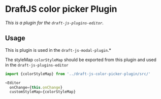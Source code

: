 # DraftJS color picker Plugin

*This is a plugin for the `draft-js-plugins-editor`.*

## Usage

This is plugin is used in the `draft-js-modal-plugin`.*

The styleMap `colorStyleMap` should be exported from this plugin and used in the `draft-js-plugins-editor`

```js
import {colorStyleMap} from '../draft-js-color-picker-plugin/src/'

<Editor
  onChange={this.onChange}
  customStyleMap={colorStyleMap}
```
